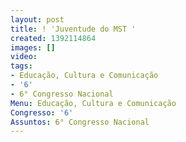 ```yaml
---
layout: post
title: ! 'Juventude do MST '
created: 1392114864
images: []
video: 
tags:
- Educação, Cultura e Comunicação
- '6'
- 6° Congresso Nacional
Menu: Educação, Cultura e Comunicação
Congresso: '6'
Assuntos: 6° Congresso Nacional
---
```



